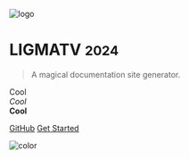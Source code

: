 <!-- _coverpage.md -->

![logo](https://ligmatv.vercel.app/img/logo.svg ':size=200')

# LIGMATV <small>2024</small>

> A magical documentation site generator.

Cool  
*Cool*  
**Cool**   

[GitHub](https://github.com/LIGMATV/Experiment/tree/main/tutorial-docsify)
[Get Started](#main)

<!-- background color -->

![color](#07bbbc)
